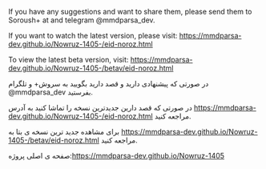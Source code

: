 If you have any suggestions and want to share them, please send them to Soroush+ at and telegram
@mmdparsa_dev.

If you want to watch the latest version, please visit:
https://mmdparsa-dev.github.io/Nowruz-1405-/eid-noroz.html

To view the latest beta version, visit: https://mmdparsa-dev.github.io/Nowruz-1405-/betav/eid-noroz.html

در صورتی که پیشنهادی داريد و قصد دارید بگویید به سروش+ و تلگرام
@mmdparsa_dev
بفرستید.

در صورتی که قصد دارین جدیدترین نسخه را تماشا کنید به آدرس https://mmdparsa-dev.github.io/Nowruz-1405-/eid-noroz.html
مراجعه کنید.


برای مشاهده جدید ترین نسخه ی بتا به https://mmdparsa-dev.github.io/Nowruz-1405-/betav/eid-noroz.html مراجعه کنید.

صفحه ی اصلی پروژه:https://mmdparsa-dev.github.io/Nowruz-1405
